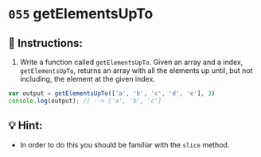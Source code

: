 # `055` getElementsUpTo

## 📝 Instructions:

1. Write a function called `getElementsUpTo`. Given an array and a index, `getElementsUpTo`, returns an array with all the elements up until, but not including, the element at the given index.


```Javascript
var output = getElementsUpTo(['a', 'b', 'c', 'd', 'e'], 3) 
console.log(output); // --> ['a', 'b', 'c']
```

## 💡 Hint:

+ In order to do this you should be familiar with the `slice` method.